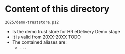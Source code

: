 # Content of this directory

`2025/demo-truststore.p12`
* Is the demo trust store for HR eDelivery Demo stage
* It is valid from 20XX-20XX TODO
* The contained aliases are:
    * `...`
